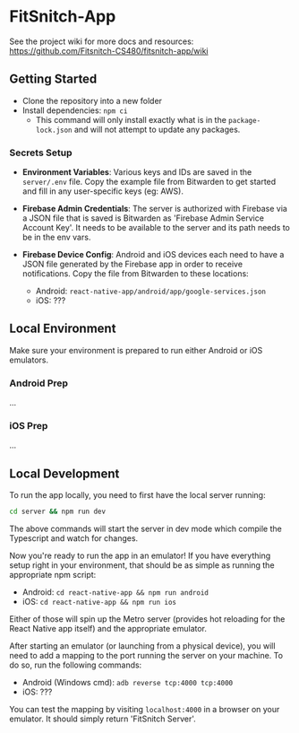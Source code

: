 # FitSnitch-App

See the project wiki for more docs and resources: https://github.com/Fitsnitch-CS480/fitsnitch-app/wiki

## Getting Started

- Clone the repository into a new folder
- Install dependencies: `npm ci`
  - This command will only install exactly what is in the `package-lock.json` and will not attempt to update any packages.

### Secrets Setup

- **Environment Variables**: Various keys and IDs are saved in the `server/.env` file. Copy the example file from Bitwarden to get started and fill in any user-specific keys (eg: AWS).

- **Firebase Admin Credentials**: The server is authorized with Firebase via a JSON file that is saved is Bitwarden as 'Firebase Admin Service Account Key'. It needs to be available to the server and its path needs to be in the env vars.

- **Firebase Device Config**: Android and iOS devices each need to have a JSON file generated by the Firebase app in order to receive notifications. Copy the file from Bitwarden to these locations:
  - Android: `react-native-app/android/app/google-services.json`
  - iOS: ???


## Local Environment

Make sure your environment is prepared to run either Android or iOS emulators.

### Android Prep

...

### iOS Prep

...

## Local Development

To run the app locally, you need to first have the local server running:

``` bash
cd server && npm run dev
```


The above commands will start the server in dev mode which compile the Typescript and watch for changes.

Now you're ready to run the app in an emulator! If you have everything setup right in your environment, that should be as simple as running the appropriate npm script:

- Android: `cd react-native-app && npm run android`
- iOS: `cd react-native-app && npm run ios`

Either of those will spin up the Metro server (provides hot reloading for the React Native app itself) and the appropriate emulator.

After starting an emulator (or launching from a physical device), you will need to add a mapping to the port running the server on your machine. To do so, run the following commands:

- Android (Windows cmd): `adb reverse tcp:4000 tcp:4000`
- iOS: ???

You can test the mapping by visiting `localhost:4000` in a browser on your emulator. It should simply return 'FitSnitch Server'.
